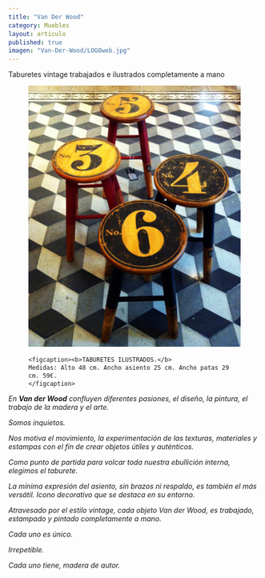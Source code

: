 ```yaml
---
title: "Van Der Wood"
category: Muebles
layout: articulo
published: true
imagen: "Van-Der-Wood/LOGOweb.jpg"
---
```


Taburetes vintage trabajados e ilustrados completamente a mano
<figure>
	<a href="/images/Van-Der-Wood/Web2.jpg"><img src="/images/Van-Der-Wood/Web2.jpg" alt="Taburete ilustrado"></a>

	<figcaption><b>TABURETES ILUSTRADOS.</b>
	Medidas: Alto 48 cm. Ancho asiento 25 cm. Ancho patas 29 cm. 59€.	
    </figcaption>
</figure>



_En **Van der Wood** confluyen diferentes pasiones, el diseño, la pintura, el trabajo de la madera y el arte._

_Somos inquietos._

_Nos motiva el movimiento, la experimentación de las texturas, materiales y estampas con el fin de crear objetos útiles y auténticos._

_Como punto de partida para volcar toda nuestra ebullición interna, elegimos el taburete._

_La mínima expresión del asiento, sin brazos ni respaldo, es también el más versátil. Icono decorativo que se destaca en su entorno._

_Atravesado por el estilo vintage, cada objeto Van der Wood, es trabajado, estampado y pintado completamente a mano._ 
 
_Cada uno es único._

_Irrepetible._

_Cada uno tiene, madera de autor._

